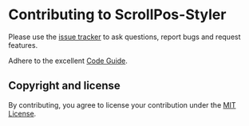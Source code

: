 # Contributing to ScrollPos-Styler

Please use the [issue tracker](https://github.com/acch/scrollpos-styler/issues) to ask questions, report bugs and request features.

Adhere to the excellent [Code Guide](http://codeguide.co/).

## Copyright and license

By contributing, you agree to license your contribution under the [MIT License](LICENSE).

